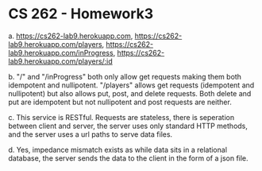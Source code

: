 # CS 262 - Homework3

a. https://cs262-lab9.herokuapp.com, https://cs262-lab9.herokuapp.com/players, https://cs262-lab9.herokuapp.com/inProgress, https://cs262-lab9.herokuapp.com/players/:id

b. "/" and "/inProgress" both only allow get requests making them both idempotent and nullipotent. "/players" allows get requests (idempotent and nullipotent) but also allows put, post, and delete requests. Both delete and put are idempotent but not nullipotent and post requests are neither.

c. This service is RESTful. Requests are stateless, there is seperation between client and server, the server uses only standard HTTP methods, and the server uses a url paths to serve data files.

d. Yes, impedance mismatch exists as while data sits in a relational database, the server sends the data to the client in the form of a json file.
